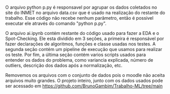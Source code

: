 O arquivo python p.py é responsavel por agrupar os dados coletados no site do INMET no arquivo data.csv que é usado na realização do restante do trabalho. Esse código não recebe nenhum parâmetro, então é possivel executar ele através do comando "python p.py".

O arquivo ai.ipynb contém restante do código usado para fazer a EDA e o Spot-Checking. Ele esta dividido em 3 seções, a primeira é responsável por fazer declarações de algoritmos, funções e classe usadas nos testes. A segunda seção contém um pipeline de execução que usamos para realizar os teste. Por fim, a última seção contém varios scripts usados para entender os dados do problema, como variancia explicada, número de outliers, descrição dos dados após a normalização, etc.

Removemos os arquivos com o conjunto de dados pois o moodle não aceita arquivos muito grandes. O projeto inteiro, junto com os dados usados pode ser acessado em https://github.com/BrunoGambim/Trabalho-ML/tree/main
